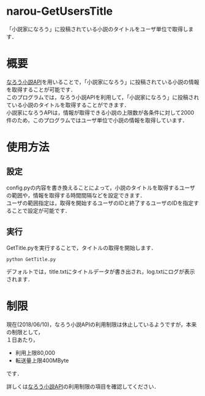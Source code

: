 # narou-GetUsersTitle
「小説家になろう」に投稿されている小説のタイトルをユーザ単位で取得します．

# 概要
[なろう小説API](http://dev.syosetu.com/man/api/)を用いることで，「小説家になろう」に投稿されている小説の情報を取得することが可能です．  
このプログラムでは，なろう小説APIを利用して，「小説家になろう」に投稿されている小説のタイトルを取得することができます．  
小説家になろうAPIは，情報が取得できる小説の上限数が各条件に対して2000件のため，このプログラムではユーザ単位で小説の情報を取得しています．　　

# 使用方法
## 設定
config.pyの内容を書き換えることによって，小説のタイトルを取得するユーザの範囲や，情報を取得する時間間隔などを設定できます．  
ユーザの範囲指定は，取得を開始するユーザのIDと終了するユーザのIDを指定することで設定が可能です．

## 実行
GetTitle.pyを実行することで，タイトルの取得を開始します．
```
python GetTitle.py
```
デフォルトでは，title.txtにタイトルデータが書き出され，log.txtにログが表示されます．

# 制限
現在(2018/06/10)，なろう小説APIの利用制限は休止しているようですが，本来の制限として，  
１日あたり，
  
* 利用上限80,000
* 転送量上限400MByte

です．  
  
詳しくは[なろう小説API](http://dev.syosetu.com/man/api/)の利用制限の項目を確認してください．
